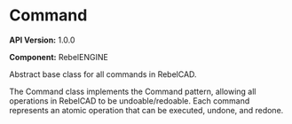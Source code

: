 # Command

**API Version:** 1.0.0

**Component:** RebelENGINE

Abstract base class for all commands in RebelCAD.

The Command class implements the Command pattern, allowing all operations
in RebelCAD to be undoable/redoable. Each command represents an atomic
operation that can be executed, undone, and redone.

